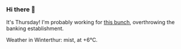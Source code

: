### Hi there :wave:

It's Thursday! I'm probably working for [this bunch](https://github.com/kohofinancial), overthrowing the banking establishment.

Weather in Winterthur: mist, at +6°C.
